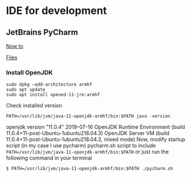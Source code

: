 # IDE for development
## JetBrains PyCharm
[Now to](https://youtrack.jetbrains.com/issue/JBR-549)

[Files](https://bintray.com/jetbrains/intellij-jbr/jbrsdk11-linux-aarch64#files)

### Install OpenJDK
```
sudo dpkg —add-architecture armhf
sudo apt update
sudo apt install opened-11-jre:armhf
```
Check installed version
```
PATH=/usr/lib/jvm/java-11-openjdk-armhf/bin:$PATH java -version
```
openjdk version "11.0.4" 2019-07-16
OpenJDK Runtime Environment (build 11.0.4+11-post-Ubuntu-1ubuntu218.04.3)
OpenJDK Server VM (build 11.0.4+11-post-Ubuntu-1ubuntu218.04.3, mixed mode)
Now, modify startup script (in my case I use pycharm) pycharm.sh script to include 
`PATH=/usr/lib/jvm/java-11-openjdk-armhf/bin:$PATH` or just run the following command in your terminal
```
$ PATH=/usr/lib/jvm/java-11-openjdk-armhf/bin:$PATH ./pycharm.sh
```

